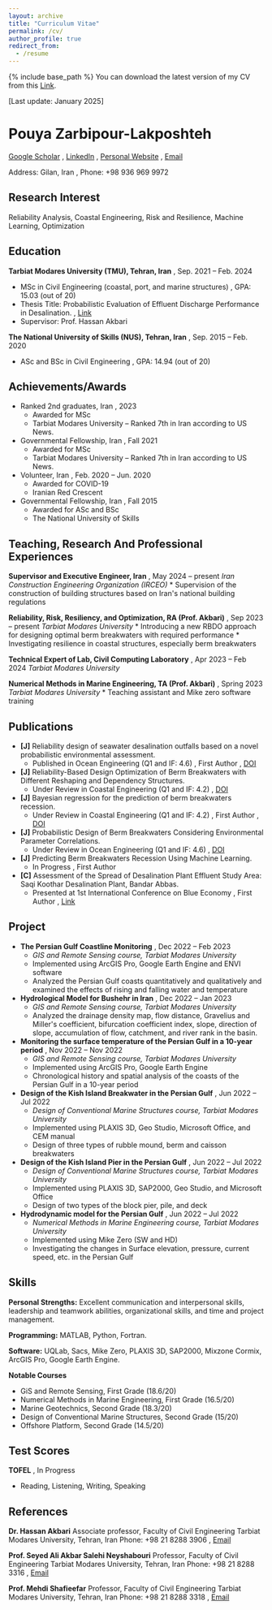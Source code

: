 ```yaml
---
layout: archive
title: "Curriculum Vitae"
permalink: /cv/
author_profile: true
redirect_from:
  - /resume
---
```


{% include base_path %}
You can download the latest version of my CV from this [Link](https://github.com/Pouyazarbipour/pouyazarbipour.github.io/blob/master/cv/CV%20-%20Pouya%20Zarbipour.pdf).

[Last update: January 2025]

# Pouya Zarbipour-Lakposhteh
[Google Scholar](https://scholar.google.com/citations?user=V5aIzssAAAAJ&hl=en&authuser=1) , [LinkedIn](https://www.linkedin.com/in/pouya-zarbipour/) , [Personal Website](https://pouyazarbipour.github.io/) , [Email](mailto:pouyazarbipour@gmail.com)

Address: Gilan, Iran , Phone: +98 936 969 9972

## Research Interest
Reliability Analysis, Coastal Engineering, Risk and Resilience, Machine Learning, Optimization

## Education

**Tarbiat Modares University (TMU), Tehran, Iran**  , Sep. 2021 – Feb. 2024
*   MSc in Civil Engineering (coastal, port, and marine structures) , GPA: 15.03 (out of 20)
*   Thesis Title: Probabilistic Evaluation of Effluent Discharge Performance in Desalination. , [Link](https://parseh.modares.ac.ir/thesis/10008524)
*   Supervisor: Prof. Hassan Akbari

**The National University of Skills (NUS), Tehran, Iran** , Sep. 2015 – Feb. 2020
*   ASc and BSc in Civil Engineering , GPA: 14.94 (out of 20)

## Achievements/Awards

*   Ranked 2nd graduates, Iran , 2023
    * Awarded for MSc
    * Tarbiat Modares University – Ranked 7th in Iran according to US News.
*   Governmental Fellowship, Iran , Fall 2021
    * Awarded for MSc
    * Tarbiat Modares University – Ranked 7th in Iran according to US News.
*  Volunteer, Iran , Feb. 2020 – Jun. 2020
    *  Awarded for COVID-19
    *  Iranian Red Crescent
*  Governmental Fellowship, Iran , Fall 2015
    * Awarded for ASc and BSc
    * The National University of Skills

## Teaching, Research And Professional Experiences

**Supervisor and Executive Engineer, Iran** , May 2024 – present
*Iran Construction Engineering Organization (IRCEO)*
    * Supervision of the construction of building structures based on Iran's national building regulations

**Reliability, Risk, Resiliency, and Optimization, RA (Prof. Akbari)** , Sep 2023 – present
*Tarbiat Modares University*
    * Introducing a new RBDO approach for designing optimal berm breakwaters with required performance
    * Investigating resilience in coastal structures, especially berm breakwaters

**Technical Expert of Lab, Civil Computing Laboratory** , Apr 2023 – Feb 2024
*Tarbiat Modares University*

**Numerical Methods in Marine Engineering, TA (Prof. Akbari)** , Spring 2023
*Tarbiat Modares University*
    * Teaching assistant and Mike zero software training

## Publications

*   **[J]** Reliability design of seawater desalination outfalls based on a novel probabilistic environmental assessment.
    *   Published in Ocean Engineering (Q1 and IF: 4.6) , First Author , [DOI](https://doi.org/10.1016/j.oceaneng.2024.119465)
*   **[J]** Reliability-Based Design Optimization of Berm Breakwaters with Different Reshaping and Dependency Structures.
    *   Under Review in Coastal Engineering (Q1 and IF: 4.2) , [DOI](https://doi.org/)
*   **[J]** Bayesian regression for the prediction of berm breakwaters recession.
    *   Under Review in Coastal Engineering (Q1 and IF: 4.2) , First Author , [DOI](https://doi.org/)
*   **[J]** Probabilistic Design of Berm Breakwaters Considering Environmental Parameter Correlations.
    *   Under Review in Ocean Engineering (Q1 and IF: 4.6) , [DOI](https://doi.org/)
*   **[J]** Predicting Berm Breakwaters Recession Using Machine Learning.
    *   In Progress , First Author
*   **[C]** Assessment of the Spread of Desalination Plant Effluent Study Area: Saqi Koothar Desalination Plant, Bandar Abbas.
    * Presented at 1st International Conference on Blue Economy , First Author , [Link](https://en.civilica.com/doc/1994723/)


## Project
* **The Persian Gulf Coastline Monitoring** , Dec 2022 – Feb 2023
    * *GIS and Remote Sensing course, Tarbiat Modares University*
    *  Implemented using ArcGIS Pro, Google Earth Engine and ENVI software
    * Analyzed the Persian Gulf coasts quantitatively and qualitatively and examined the effects of rising and falling water and temperature
*   **Hydrological Model for Bushehr in Iran**  , Dec 2022 – Jan 2023
    *  *GIS and Remote Sensing course, Tarbiat Modares University*
    *  Analyzed the drainage density map, flow distance, Gravelius and Miller's coefficient, bifurcation coefficient index, slope, direction of slope, accumulation of flow, catchment, and river rank in the basin.
*   **Monitoring the surface temperature of the Persian Gulf in a 10-year period** , Nov 2022 – Nov 2022
    *   *GIS and Remote Sensing course, Tarbiat Modares University*
    *  Implemented using ArcGIS Pro, Google Earth Engine
    *  Chronological history and spatial analysis of the coasts of the Persian Gulf in a 10-year period
*   **Design of the Kish Island Breakwater in the Persian Gulf** , Jun 2022 – Jul 2022
    * *Design of Conventional Marine Structures course, Tarbiat Modares University*
    * Implemented using PLAXIS 3D, Geo Studio, Microsoft Office, and CEM manual
    * Design of three types of rubble mound, berm and caisson breakwaters
*   **Design of the Kish Island Pier in the Persian Gulf** , Jun 2022 – Jul 2022
    * *Design of Conventional Marine Structures course, Tarbiat Modares University*
    * Implemented using PLAXIS 3D, SAP2000, Geo Studio, and Microsoft Office
    * Design of two types of the block pier, pile, and deck
*   **Hydrodynamic model for the Persian Gulf** , Jun 2022 – Jul 2022
    *   *Numerical Methods in Marine Engineering course, Tarbiat Modares University*
    *  Implemented using Mike Zero (SW and HD)
    *  Investigating the changes in Surface elevation, pressure, current speed, etc. in the Persian Gulf

## Skills

**Personal Strengths:** Excellent communication and interpersonal skills, leadership and teamwork abilities, organizational skills, and time and project management.

**Programming:** MATLAB, Python, Fortran.

**Software:** UQLab, Sacs, Mike Zero, PLAXIS 3D, SAP2000, Mixzone Cormix, ArcGIS Pro, Google Earth Engine.

**Notable Courses**
* GiS and Remote Sensing, First Grade (18.6/20)
* Numerical Methods in Marine Engineering, First Grade (16.5/20)
* Marine Geotechnics, Second Grade (18.3/20)
* Design of Conventional Marine Structures, Second Grade (15/20)
* Offshore Platform, Second Grade (14.5/20)

## Test Scores

**TOFEL** , In Progress
* Reading, Listening, Writing, Speaking

## References

**Dr. Hassan Akbari**
Associate professor, Faculty of Civil Engineering
Tarbiat Modares University, Tehran, Iran
Phone: +98 21 8288 3906 , [Email](akbari.h@modares.ac.ir)

**Prof. Seyed Ali Akbar Salehi Neyshabouri**
Professor, Faculty of Civil Engineering
Tarbiat Modares University, Tehran, Iran
Phone: +98 21 8288 3316 , [Email](salehi@modares.ac.ir)

**Prof. Mehdi Shafieefar**
Professor, Faculty of Civil Engineering
Tarbiat Modares University, Tehran, Iran
Phone: +98 21 8288 3318 , [Email](shafiee@modares.ac.ir)
  
